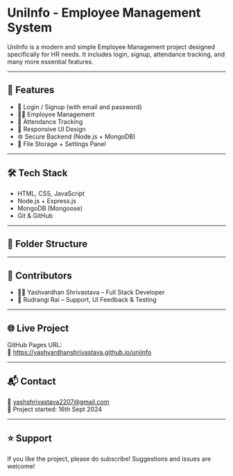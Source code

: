 # UniInfo - Employee Management System

UniInfo is a modern and simple Employee Management project designed specifically for HR needs. It includes login, signup, attendance tracking, and many more essential features.


---

## 🚀 Features

- 🔐 Login / Signup (with email and password)
- 🧑‍💼 Employee Management
- 📅 Attendance Tracking
- 🎨 Responsive UI Design
- ⚙️ Secure Backend (Node.js + MongoDB)
- 📁 File Storage + Settings Panel

---

## 🛠️ Tech Stack

- HTML, CSS, JavaScript
- Node.js + Express.js
- MongoDB (Mongoose)
- Git & GitHub

---

## 📁 Folder Structure


---

## 👥 Contributors

- 👨‍💻 Yashvardhan Shrivastava – Full Stack Developer  
- 🎤 Rudrangi Rai – Support, UI Feedback & Testing  

---

## 🌐 Live Project

GitHub Pages URL:  
🔗 https://yashvardhanshrivastava.github.io/uniinfo

---

## 📬 Contact

📧 yashshrivastava2207@gmail.com  
💬 Project started: 16th Sept 2024

---

## ⭐ Support
If you like the project, please do subscribe! 
Suggestions and issues are welcome!
